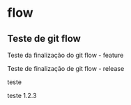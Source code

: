 # flow
## Teste de git flow

Teste da finalização do git flow - feature

Teste de finalização de git flow - release

teste

teste 1.2.3